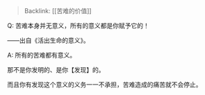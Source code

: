 > Backlink: [[苦难的价值]]

Q: 苦难本身并无意义，所有的意义都是你赋予它的！

——出自《活出生命的意义》。

A: 所有的苦难都有意义。

那不是你发明的、是你【发现】的。

而且你有发现这个意义的义务一一不承担，苦难造成的痛苦就不会停止。
